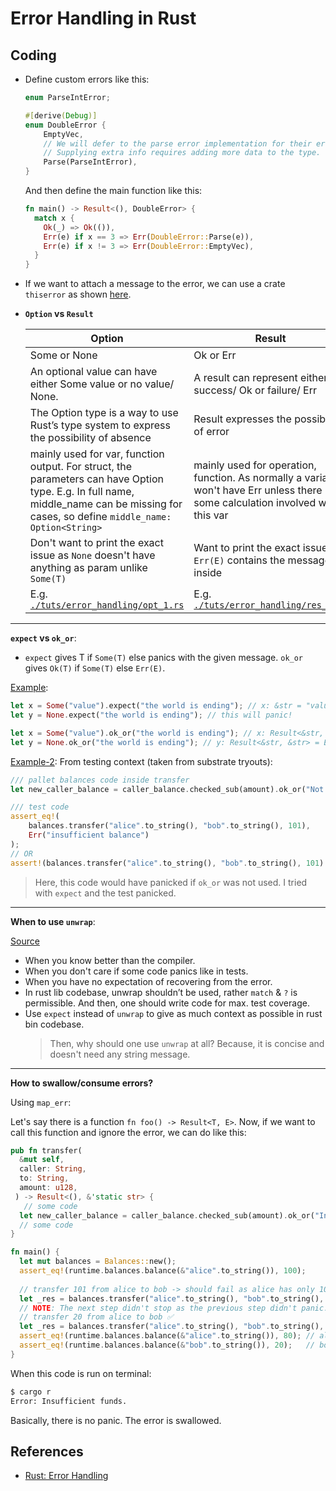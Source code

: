 # Error Handling in Rust

## Coding

- Define custom errors like this:

  ```rs
  enum ParseIntError;

  #[derive(Debug)]
  enum DoubleError {
      EmptyVec,
      // We will defer to the parse error implementation for their error.
      // Supplying extra info requires adding more data to the type.
      Parse(ParseIntError),
  }
  ```

  And then define the main function like this:

  ```rust
  fn main() -> Result<(), DoubleError> {
    match x {
      Ok(_) => Ok(()),
      Err(e) if x == 3 => Err(DoubleError::Parse(e)),
      Err(e) if x != 3 => Err(DoubleError::EmptyVec),
    }
  }
  ```

- If we want to attach a message to the error, we can use a crate `thiserror` as shown [here](./this_error.rs).
- **`Option` vs `Result`**

  | **Option**                                                                                                                                                                                  | **Result**                                                                                                                             |
  | --------------------------------------------------------------------------------------------------------------------------------------------------------------------------------------- | ---------------------------------------------------------------------------------------------------------------------------------- |
  | Some or None                                                                                                                                                                            | Ok or Err                                                                                                                          |
  | An optional value can have either Some value or no value/ None.                                                                                                                         | A result can represent either success/ Ok or failure/ Err                                                                          |
  | The Option type is a way to use Rust’s type system to express the possibility of absence                                                                                                | Result expresses the possibility of error                                                                                          |
  | mainly used for var, function output. For struct, the parameters can have Option type. E.g. In full name, middle_name can be missing for cases, so define `middle_name: Option<String>` | mainly used for operation, function. As normally a variable won't have Err unless there is some calculation involved with this var |
  | Don't want to print the exact issue as `None` doesn't have anything as param unlike `Some(T)`                                                                                           | Want to print the exact issue as `Err(E)` contains the message inside                                                              |
  | E.g. [`./tuts/error_handling/opt_1.rs`](./opt_1.rs)                                                                                                                                                        | E.g. [`./tuts/error_handling/res_1.rs`](./res_1.rs)                                                                                                   |

---

**`expect` vs `ok_or`**:

- `expect` gives T if `Some(T)` else panics with the given message. `ok_or` gives `Ok(T)` if `Some(T)` else `Err(E)`.

<u>Example</u>:

```rs
let x = Some("value").expect("the world is ending"); // x: &str = "value"
let y = None.expect("the world is ending"); // this will panic!

let x = Some("value").ok_or("the world is ending"); // x: Result<&str, &str> = Ok("value")
let y = None.ok_or("the world is ending"); // y: Result<&str, &str> = Err("the world is ending")
```

<u>Example-2</u>: From testing context (taken from substrate tryouts):

```rs
/// pallet balances code inside transfer
let new_caller_balance = caller_balance.checked_sub(amount).ok_or("Not enough funds.")?;

/// test code
assert_eq!(
    balances.transfer("alice".to_string(), "bob".to_string(), 101),
    Err("insufficient balance")
);
// OR
assert!(balances.transfer("alice".to_string(), "bob".to_string(), 101).is_err());
```

> Here, this code would have panicked if `ok_or` was not used. I tried with `expect` and the test panicked.

---

**When to use `unwrap`**:

[Source](https://owengage.com/writing/2021-08-30-how-to-think-of-unwrap/)

- When you know better than the compiler.
- When you don't care if some code panics like in tests.
- When you have no expectation of recovering from the error.
- In rust lib codebase, unwrap shouldn’t be used, rather `match` & `?` is permissible. And then, one should write code for max. test coverage.
- Use `expect` instead of `unwrap` to give as much context as possible in rust bin codebase.
  > Then, why should one use `unwrap` at all? Because, it is concise and doesn't need any string message.

---

**How to swallow/consume errors?**

Using `map_err`:

Let's say there is a function `fn foo() -> Result<T, E>`. Now, if we want to call this function and ignore the error, we can do like this:

```rust
pub fn transfer(
  &mut self,
  caller: String,
  to: String,
  amount: u128,
 ) -> Result<(), &'static str> {
   // some code
  let new_caller_balance = caller_balance.checked_sub(amount).ok_or("Insufficient funds.")?;
  // some code
}

fn main() {
  let mut balances = Balances::new();
  assert_eq!(runtime.balances.balance(&"alice".to_string()), 100);
  
  // transfer 101 from alice to bob -> should fail as alice has only 100 tokens ❌
  let _res = balances.transfer("alice".to_string(), "bob".to_string(), 101).map_err(|e| eprintln!("Error: {}", e))?;
  // NOTE: The next step didn't stop as the previous step didn't panic.
  // transfer 20 from alice to bob ✅
  let _res = balances.transfer("alice".to_string(), "bob".to_string(), 20).map_err(|e| eprintln!("Error: {}", e))?;
  assert_eq!(runtime.balances.balance(&"alice".to_string()), 80); // alice has 80 balance
  assert_eq!(runtime.balances.balance(&"bob".to_string()), 20);   // bob has 20 balance
}
```

When this code is run on terminal:
  
```bash
$ cargo r
Error: Insufficient funds.
```

Basically, there is no panic. The error is swallowed.

## References

- [Rust: Error Handling](https://www.youtube.com/watch?v=y3wUCb-uS3g)
